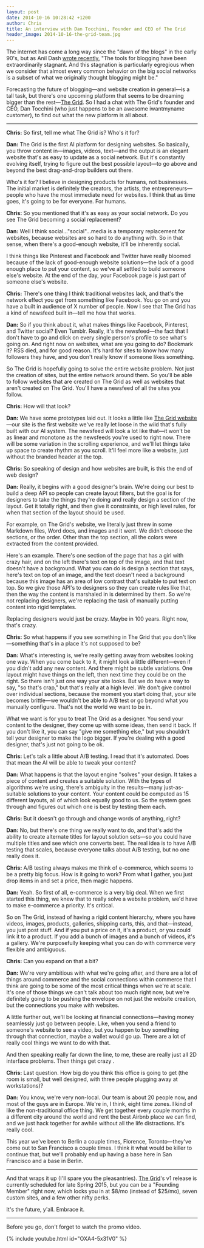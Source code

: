 ```yaml
---
layout: post
date: 2014-10-16 10:28:42 +1200
author: Chris
title: An interview with Dan Tocchini, Founder and CEO of The Grid
header_image: 2014-10-16-the-grid-team.jpg
---
```


The internet has come a long way since the "dawn of the blogs" in the early 90's, but as Anil Dash [wrote recently](http://dashes.com/anil/2014/09/15-lessons-from-15-years-of-blogging.html), "The tools for blogging have been extraordinarily stagnant. And this stagnation is particularly egregious when we consider that almost every common behavior on the big social networks is a subset of what we originally thought blogging might be." 

Forecasting the future of blogging—and website creation in general—is a tall task, but there's one upcoming platform that seems to be dreaming bigger than the rest—[The Grid](https://thegrid.io/). So I had a chat with The Grid's founder and CEO, Dan Tocchini (who just happens to be an awesome iwantmyname customer), to find out what the new platform is all about. 

***

**Chris:** So first, tell me what The Grid is? Who's it for?

**Dan:** The Grid is the first AI platform for designing websites. So basically, you throw content in—images, videos, text—and the output is an elegant website that's as easy to update as a social network. But it's constantly evolving itself, trying to figure out the best possible layout—to go above and beyond the best drag-and-drop builders out there.

Who's it for? I believe in designing products for humans, not businesses. The initial market is definitely the creators, the artists, the entrepreneurs—people who have the most immediate need for websites. I think that as time goes, it's going to be for everyone. For humans. 

**Chris:** So you mentioned that it's as easy as your social network. Do you see The Grid becoming a social replacement?

**Dan:** Well I think social..."social"...media is a temporary replacement for websites, because websites are so hard to do anything with. So in that sense, when there's a good-enough website, it'll be inherently social. 

I think things like Pinterest and Facebook and Twitter have really bloomed because of the lack of good-enough website solutions—the lack of a good enough place to put your content, so we've all settled to build someone else's website. At the end of the day, your Facebook page is just part of someone else's website.

**Chris:** There's one thing I think traditional websites lack, and that's the network effect you get from something like Facebook. You go on and you have a built in audience of X number of people. Now I see that The Grid has a kind of newsfeed built in—tell me how that works.

**Dan:** So if you think about it, what makes things like Facebook, Pinterest, and Twitter social? Even Tumblr. Really, it's the newsfeed—the fact that I don't have to go and click on every single person's profile to see what's going on. And right now on websites, what are you going to do? Bookmark it? RSS died, and for good reason. It's hard for sites to know how many followers they have, and you don't really know if someone likes something.

So The Grid is hopefully going to solve the entire website problem. Not just the creation of sites, but the entire network around them. So you'll be able to follow websites that are created on The Grid as well as websites that aren't created on The Grid. You'll have a newsfeed of all the sites you follow.

**Chris:** How will that look?

**Dan:** We have some prototypes laid out. It looks a little like [The Grid website](https://thegrid.io/)—our site is the first website we've really let loose in the wild that's fully built with our AI system. The newsfeed will look a lot like that—it won't be as linear and monotone as the newsfeeds you're used to right now. There will be some variation in the scrolling experience, and we'll let things take up space to create rhythm as you scroll. It'll feel more like a website, just without the branded header at the top. 

**Chris:** So speaking of design and how websites are built, is this the end of web design? 

**Dan:** <Laughter> Really, it begins with a good designer's brain. We're doing our best to build a deep API so people can create layout filters, but the goal is for designers to take the things they're doing and really design a section of the layout. Get it totally right, and then give it constraints, or high level rules, for when that section of the layout should be used. 

For example, on The Grid's website, we literally just threw in some Markdown files, Word docs, and images and it went. We didn't choose the sections, or the order. Other than the top section, all the colors were extracted from the content provided. 

Here's an example. There's one section of the page that has a girl with crazy hair, and on the left there's text on top of the image, and that text doesn't have a background. What you can do is design a section that says, here's text on top of an image, and the text doesn't need a background because this image has an area of low contrast that's suitable to put text on top. So we give those API's to designers so they can create rules like that, then the way the content is marshaled in is determined by them. So we're not replacing designers, we're replacing the task of manually putting content into rigid templates.

Replacing designers would just be crazy. Maybe in 100 years. Right now, that's crazy.

**Chris:** So what happens if you see something in The Grid that you don't like—something that's in a place it's not supposed to be?

**Dan:** What's interesting is, we're really getting away from websites looking one way. When you come back to it, it might look a little different—even if you didn't add any new content. And there might be subtle variations. One layout might have things on the left, then next time they could be on the right. So there isn't just one way your site looks. But we do have a way to say, "so that's crap," but that's really at a high level.  We don't give control over individual sections, because the moment you start doing that, your site becomes brittle—we wouldn't be able to A/B test or go beyond what you manually configure. That's not the world we want to be in. 

What we want is for you to treat The Grid as a designer. You send your content to the designer, they come up with some ideas, then send it back. If you don't like it, you can say "give me something else," but you shouldn't tell your designer to make the logo bigger. If you're dealing with a good designer, that's just not going to be ok. 

**Chris:** Let's talk a little about A/B testing.  I read that it's automated. Does that mean the AI will be able to tweak your content?

**Dan:** What happens is that the layout engine "solves" your design. It takes a piece of content and creates a suitable solution. With the types of algorithms we're using, there's ambiguity in the results—many just-as-suitable solutions to your content. Your content could be computed as 15 different layouts, all of which look equally good to us. So the system goes through and figures out which one is best by testing them each. 

**Chris:** But it doesn't go through and change words of anything, right?

**Dan:** No, but there's one thing we really want to do, and that's add the ability to create alternate titles for layout solution sets—so you could have multiple titles and see which one converts best. The real idea is to have A/B testing that scales, because everyone talks about A/B testing, but no one really does it.

**Chris:** A/B testing always makes me think of e-commerce, which seems to be a pretty big focus. How is it going to work? From what I gather, you just drop items in and set a price, then magic happens. 

**Dan:** Yeah. So first of all, e-commerce is a very big deal. When we first started this thing, we knew that to really solve a website problem, we'd have to make e-commerce a priority. It's critical. 

So on The Grid, instead of having a rigid content hierarchy, where you have videos, images, products, galleries, shipping carts, this, and that—instead, you just post stuff. And if you put a price on it, it's a product, or you could link it to a product. If you add a bunch of images and a bunch of videos, it's a gallery. We're purposefully keeping what you can do with commerce very flexible and ambiguous.

**Chris:** Can you expand on that a bit?

**Dan:** We're very ambitious with what we're going after, and there are a lot of things around commerce and the social connections within commerce that I think are going to be some of the most critical things when we're at scale. It's one of those things we can't talk about too much right now, but we're definitely going to be pushing the envelope on not just the website creation, but the connections you make with websites. 

A little further out, we'll be looking at financial connections—having money seamlessly just go between people. Like, when you send a friend to someone's website to see a video, but you happen to buy something through that connection, maybe a wallet would go up. There are a lot of really cool things we want to do with that.

And then speaking really far down the line, to me, these are really just all 2D interface problems. Then things get crazy <laughs>.

**Chris:** Last question. How big do you think this office is going to get (the room is small, but well designed, with three people plugging away at workstations)?

**Dan:** You know, we're very non-local. Our team is about 20 people now, and most of the guys are in Europe. We're in, I think, eight time zones. I kind of like the non-traditional office thing. We get together every couple months in a different city around the world and rent the best Airbnb place we can find, and we just hack together for awhile without all the life distractions. It's really cool. 

This year we've been to Berlin a couple times, Florence, Toronto—they've come out to San Francisco a couple times.  I think it what would be killer to continue that, but we'll probably end up having a base here in San Francisco and a base in Berlin.

***

And that wraps it up (I'll spare you the pleasantries). [The Grid](https://thegrid.io/)'s v1 release is currently scheduled for late Spring 2015, but you can be a "Founding Member" right now, which locks you in at $8/mo (instead of $25/mo), seven custom sites, and a few other nifty perks. 

It's the future, y'all. Embrace it.

***

Before you go, don't forget to watch the promo video. 

{% include youtube.html id="OXA4-5x31V0" %}